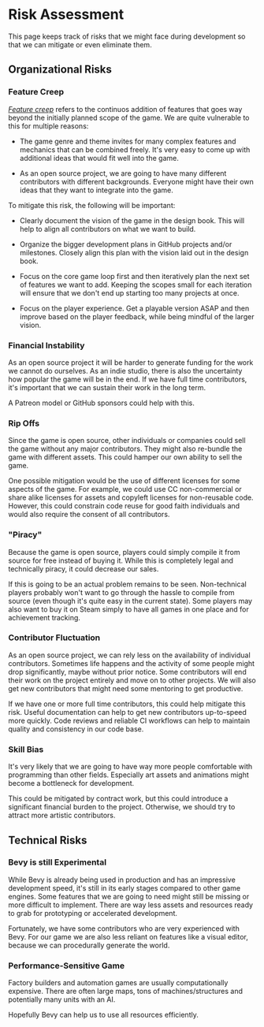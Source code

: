 # Risk Assessment

This page keeps track of risks that we might face during development so that we can mitigate or even eliminate them.

## Organizational Risks

### Feature Creep

[_Feature creep_](https://en.wikipedia.org/wiki/Feature_creep) refers to the continuos addition of features that goes way beyond the initially planned scope of the game.
We are quite vulnerable to this for multiple reasons:

- The game genre and theme invites for many complex features and mechanics that can be combined freely.
  It's very easy to come up with additional ideas that would fit well into the game.

- As an open source project, we are going to have many different contributors with different backgrounds.
  Everyone might have their own ideas that they want to integrate into the game.

To mitigate this risk, the following will be important:

- Clearly document the vision of the game in the design book.
  This will help to align all contributors on what we want to build.

- Organize the bigger development plans in GitHub projects and/or milestones.
  Closely align this plan with the vision laid out in the design book.

- Focus on the core game loop first and then iteratively plan the next set of features we want to add.
  Keeping the scopes small for each iteration will ensure that we don't end up starting too many projects at once.

- Focus on the player experience.
  Get a playable version ASAP and then improve based on the player feedback, while being mindful of the larger vision.

### Financial Instability

As an open source project it will be harder to generate funding for the work we cannot do ourselves.
As an indie studio, there is also the uncertainty how popular the game will be in the end.
If we have full time contributors, it's important that we can sustain their work in the long term.

A Patreon model or GitHub sponsors could help with this.

### Rip Offs

Since the game is open source, other individuals or companies could sell the game without any major contributors.
They might also re-bundle the game with different assets.
This could hamper our own ability to sell the game.

One possible mitigation would be the use of different licenses for some aspects of the game.
For example, we could use CC non-commercial or share alike licenses for assets and copyleft licenses for non-reusable code.
However, this could constrain code reuse for good faith individuals and would also require the consent of all contributors.

### "Piracy"

Because the game is open source, players could simply compile it from source for free instead of buying it.
While this is completely legal and technically piracy, it could decrease our sales.

If this is going to be an actual problem remains to be seen.
Non-technical players probably won't want to go through the hassle to compile from source
(even though it's quite easy in the current state).
Some players may also want to buy it on Steam simply to have all games in one place and for achievement tracking.

### Contributor Fluctuation

As an open source project, we can rely less on the availability of individual contributors.
Sometimes life happens and the activity of some people might drop significantly, maybe without prior notice.
Some contributors will end their work on the project entirely and move on to other projects.
We will also get new contributors that might need some mentoring to get productive.

If we have one or more full time contributors, this could help mitigate this risk.
Useful documentation can help to get new contributors up-to-speed more quickly.
Code reviews and reliable CI workflows can help to maintain quality and consistency in our code base.

### Skill Bias

It's very likely that we are going to have way more people comfortable with programming than other fields.
Especially art assets and animations might become a bottleneck for development.

This could be mitigated by contract work, but this could introduce a significant financial burden to the project.
Otherwise, we should try to attract more artistic contributors.

## Technical Risks

### Bevy is still Experimental

While Bevy is already being used in production and has an impressive development speed,
it's still in its early stages compared to other game engines.
Some features that we are going to need might still be missing or more difficult to implement.
There are way less assets and resources ready to grab for prototyping or accelerated development.

Fortunately, we have some contributors who are very experienced with Bevy.
For our game we are also less reliant on features like a visual editor,
because we can procedurally generate the world.

### Performance-Sensitive Game

Factory builders and automation games are usually computationally expensive.
There are often large maps, tons of machines/structures and potentially many units with an AI.

Hopefully Bevy can help us to use all resources efficiently.
